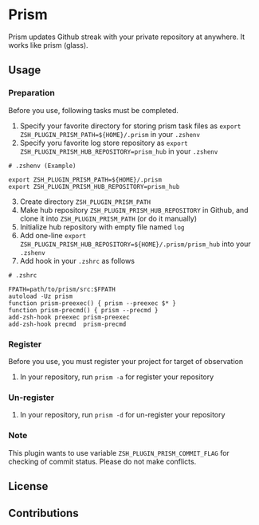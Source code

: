 # Prism

Prism updates Github streak with your private repository at anywhere.
It works like prism (glass).

## Usage

### Preparation

Before you use, following tasks must be completed.

1. Specify your favorite directory for storing prism task files as `export ZSH_PLUGIN_PRISM_PATH=${HOME}/.prism` in your `.zshenv`
2. Specify yoru favorite log store repository as `export ZSH_PLUGIN_PRISM_HUB_REPOSITORY=prism_hub` in your `.zshenv`

```
# .zshenv (Example)

export ZSH_PLUGIN_PRISM_PATH=${HOME}/.prism
export ZSH_PLUGIN_PRISM_HUB_REPOSITORY=prism_hub
```

3. Create directory `ZSH_PLUGIN_PRISM_PATH`
4. Make hub repository `ZSH_PLUGIN_PRISM_HUB_REPOSITORY` in Github, and clone it into `ZSH_PLUGIN_PRISM_PATH` (or do it manually)
5. Initialize hub repository with empty file named `log`
6. Add one-line `export ZSH_PLUGIN_PRISM_HUB_REPOSITORY=${HOME}/.prism/prism_hub` into your `.zshenv`
7. Add hook in your `.zshrc` as follows

```
# .zshrc

FPATH=path/to/prism/src:$FPATH
autoload -Uz prism
function prism-preexec() { prism --preexec $* }
function prism-precmd() { prism --precmd }
add-zsh-hook preexec prism-preexec
add-zsh-hook precmd  prism-precmd

```

### Register

Before you use, you must register your project for target of observation

1. In your repository, run `prism -a` for register your repository

### Un-register

1. In your repository, run `prism -d` for un-register your repository

### Note

This plugin wants to use variable `ZSH_PLUGIN_PRISM_COMMIT_FLAG` for checking of commit status.
Please do not make conflicts.

## License

<Write>

## Contributions

<Write>
